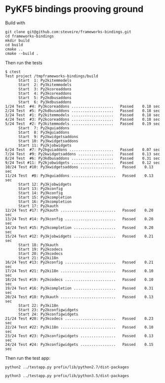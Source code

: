 
PyKF5 bindings prooving ground
==============================

Build with

    git clone git@github.com:steveire/frameworks-bindings.git
    cd frameworks-bindings
    mkdir build
    cd build
    cmake ..
    cmake --build .

Then run the tests

    $ ctest
    Test project /tmpframeworks-bindings/build
          Start  1: Py2kitemmodels
          Start  2: Py3kitemmodels
          Start  3: Py2kcoreaddons
          Start  4: Py3kcoreaddons
          Start  5: Py2kdbusaddons
          Start  6: Py3kdbusaddons
    1/24 Test  #4: Py3kcoreaddons ...................   Passed    0.18 sec
    2/24 Test  #5: Py2kdbusaddons ...................   Passed    0.18 sec
    3/24 Test  #1: Py2kitemmodels ...................   Passed    0.18 sec
    4/24 Test  #3: Py2kcoreaddons ...................   Passed    0.18 sec
    5/24 Test  #2: Py3kitemmodels ...................   Passed    0.19 sec
          Start  7: Py2kguiaddons
          Start  8: Py3kguiaddons
          Start  9: Py2kwidgetsaddons
          Start 10: Py3kwidgetsaddons
          Start 11: Py2kjobwidgets
    6/24 Test  #7: Py2kguiaddons ....................   Passed    0.07 sec
    7/24 Test  #9: Py2kwidgetsaddons ................   Passed    0.13 sec
    8/24 Test  #6: Py3kdbusaddons ...................   Passed    0.31 sec
    9/24 Test #11: Py2kjobwidgets ...................   Passed    0.12 sec
    10/24 Test #10: Py3kwidgetsaddons ................   Passed    0.13 sec
    11/24 Test  #8: Py3kguiaddons ....................   Passed    0.13 sec
          Start 12: Py3kjobwidgets
          Start 13: Py2kconfig
          Start 14: Py3kconfig
          Start 15: Py2kcompletion
          Start 16: Py3kcompletion
          Start 17: Py2kauth
    12/24 Test #17: Py2kauth .........................   Passed    0.20 sec
    13/24 Test #14: Py3kconfig .......................   Passed    0.20 sec
    14/24 Test #15: Py2kcompletion ...................   Passed    0.20 sec
    15/24 Test #12: Py3kjobwidgets ...................   Passed    0.21 sec
          Start 18: Py3kauth
          Start 19: Py2kcodecs
          Start 20: Py3kcodecs
          Start 21: Py2ki18n
    16/24 Test #13: Py2kconfig .......................   Passed    0.21 sec
    17/24 Test #21: Py2ki18n .........................   Passed    0.10 sec
    18/24 Test #19: Py2kcodecs .......................   Passed    0.10 sec
    19/24 Test #16: Py3kcompletion ...................   Passed    0.31 sec
    20/24 Test #18: Py3kauth .........................   Passed    0.13 sec
          Start 22: Py3ki18n
          Start 23: Py2kconfigwidgets
          Start 24: Py3kconfigwidgets
    21/24 Test #20: Py3kcodecs .......................   Passed    0.23 sec
    22/24 Test #22: Py3ki18n .........................   Passed    0.10 sec
    23/24 Test #23: Py2kconfigwidgets ................   Passed    0.13 sec
    24/24 Test #24: Py3kconfigwidgets ................   Passed    0.15 sec


Then run the test app:

    python2 ../testapp.py prefix/lib/python2.7/dist-packages

    python3 ../testapp.py prefix/lib/python3.5/dist-packages
